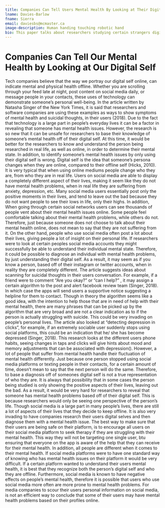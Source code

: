 ```yaml
---
title: Companies Can Tell Users Mental Health By Looking at Their Digital Self 
lname: Davies-Barlow
fname: Sierra 
email: daviesbs@mcmaster.ca
image-description: Human handing touching robotic hand 
bio: This paper talks about researchers studying certain strangers digital self will help to establish if they have a mental health problem. This paper is written by Sierra Davies-Barlow, a third year Communications student, studying at McMaster University.   
---
```


# Companies Can Tell Our Mental Health by Looking at Our Digital Self 

Tech companies believe that the way we portray our digital self online, can indicate  mental and physical health offline. Whether you are scrolling through your feed late at night, post content on social media daily, or message people in your contacts, these uses of technology can demonstrate someone’s personal well-being. In the article written by Natasha Singer of the New York Times, it is said that researchers and software companies are using these examples as ways to show symptoms of mental health and suicidal thoughts, in their users (2018). Due to the fact that technology is a large part in people’s everyday lives it can be a factor in revealing that someone has mental health issues. However, the research is so new that it can be unsafe for researchers to base their knowledge of someone’s mental health off of their digital self. At this time, it would be better for the researchers to know and understand the person being researched in real life, as well as online, in order to determine their mental state. In addition, to identify someone’s mental health issues by only using their digital self is wrong. 
Digital self is the idea that someone’s persona changes when they are online, compared to their offline self (Hicks, 2010). It is very typical that when using online mediums people change who they are, from who they are in real life. Users on social media are able to display a completely different aspect of their lives, making it seem like they do not have mental health problems, when in real life they are suffering from anxiety, depression, etc. Many social media users essentially post only the positive moments in their lives, and tend to leave out the bad because they do not want people to see their lows in life, only their highs. In addition, When going through certain social networks users can see thousands of people vent about their mental health issues online. Some people feel comfortable talking about their mental health problems, while others do not. Therefore, just because someone does not choose to talk about their mental health online, does not mean to say that they are not suffering from it. 
On the other hand, people who use social media often post a lot about their lives, giving people a lot of insight on their personal life. If researchers were to look at certain peoples social media accounts they might successfully be able to understand their individual mental state. Therefore, it could be possible to diagnose an individual with mental health problems, by just understanding their digital self. As a result, it may seem as if you know a person, based off of their instagram or twitter accounts, when in reality they are completely different. The article suggests ideas about scanning for suicidal thoughts in their users conversation. For example, if a friend were to comment “Are you okay?” or “can I help?” , it may assign a certain algorithm to the post and alert facebook review team (Singer, 2018). In which case the apps will send users a supportive notice suggesting a helpline for them to contact. Though in theory the algorithm seems like a good idea, with the intention to help those that are in need of help with their mental health, there are many phrases that can be picked up by the algorithm that are very broad and are not a clear indication as to if the person is actually struggling with suicide. This could be very invading on people’s personal lives. The article also looked at “detecting depression in clicks”, for example, if an extremely sociable user suddenly stops using social platforms, this could be an indication that he/ she has become depressed (Singer, 2018). This research looks at the different users phone habits, seeing changes in taps and clicks will give hints about mood and memory adjustments that can be associated with depression(). However, a lot of people that suffer from mental health handle their fluctuation of mental health differently. Just because one person stopped using social media platforms or texting people in their contacts, for a certain amount of time, doesn’t mean to say that the next person will do the same. Therefore, to base a diagnosis off of someones digital self is not a true representation of who they are. It is always that possibility that in some cases the person being studied is only showing the positive aspects of their lives, leaving out the bad.
As a result, it would be very hard for researchers to reveal that someone has mental health problems based off of their digital self. This is because researchers would only be seeing one perspective of the person’s life. Though social media is a large part in many people’s lives, there are still a lot of aspects of their lives that they decide to keep offline. It is also very invading to have companies research their users digital selves and then diagnose them with a mental health issue. The best way to make sure that their users are being safe on their platform, is to encourage all users on their social media platform to seek therapy if they are struggling with their mental health. This way they will not be targeting one single user, btu ensuring that everyone on the app is aware of the help that they can receive for their mental health. In addition, all people are different when it comes to their mental health. If social media platforms were to have one standard way of knowing who has mental health issues on their platform it would be very difficult. If a certain platform wanted to understand their users mental health, it is best that they recognize both the person’s digital self and who they are offline. Furthermore, social media is known to have negative effects on people’s mental health, therefore it is possible that users who use social media more often are more prone to mental health problems. For media companies to scour their users personal information on social media, is not an efficient way to conclude that some of their users may have mental health problems based on their profiles online. 



